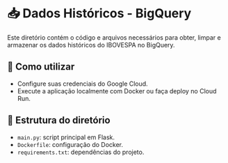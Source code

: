 # 📥 Dados Históricos - BigQuery

Este diretório contém o código e arquivos necessários para obter, limpar e armazenar os dados históricos do IBOVESPA no BigQuery.

## 🚀 Como utilizar

- Configure suas credenciais do Google Cloud.
- Execute a aplicação localmente com Docker ou faça deploy no Cloud Run.

## 🔧 Estrutura do diretório

- `main.py`: script principal em Flask.
- `Dockerfile`: configuração do Docker.
- `requirements.txt`: dependências do projeto.
